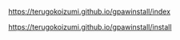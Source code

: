 https://terugokoizumi.github.io/gpawinstall/index

https://terugokoizumi.github.io/gpawinstall/install